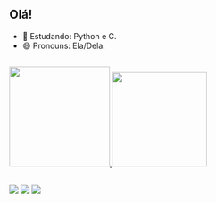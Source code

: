 ## Olá!
- 🌱 Estudando: Python e C.
- 😄 Pronouns: Ela/Dela.
##
<div>
  <a href="https://github.com/1KarolMoraes">
  <img height="180em" src="https://github-readme-stats.vercel.app/api?username=1KarolMoraes&show_icons=true&theme=dracula&include_all_commits=true&count_private=true"/>
  <img height="170em" src="https://github-readme-stats.vercel.app/api/top-langs/?username=1KarolMoraes&layout=compact&langs_count=6&theme=dracula"/>
</div>

##
<div> 
  <a href="https://www.instagram.com/karolsz0_/" target="_blank"><img src="https://img.shields.io/badge/-Instagram-%23E4405F?style=for-the-badge&logo=instagram&logoColor=white" target="_blank"></a>
  <a href = "mailto:karol,moras39@gmail.com"><img src="https://img.shields.io/badge/-Gmail-%23333?style=for-the-badge&logo=gmail&logoColor=white" target="_blank"></a>
  <a href="https://www.linkedin.com/in/karol-moraes-7a124b291" target="_blank"><img src="https://img.shields.io/badge/-LinkedIn-%230077B5?style=for-the-badge&logo=linkedin&logoColor=white" target="_blank"></a>
</div>
